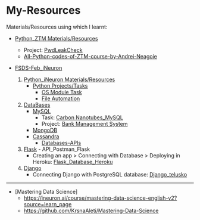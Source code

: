 # My-Resources
Materials/Resources using which I learnt:

 -  [Python_ZTM Materials/Resources](https://github.com/KrsnaAleti/My_Resources/tree/main/Python_ZTM)
     * Project: [PwdLeakCheck](https://github.com/KrsnaAleti/PwdLeakCheck)
     * [All-Python-codes-of-ZTM-course-by-Andrei-Neagoie](https://github.com/KrsnaAleti/All-Python-codes-of-ZTM-course-by-Andrei-Neagoie)


- [FSDS-Feb_iNeuron](https://ineuron.ai/course/full-stack-data-science-feb21-batch?source=learn_page)
  1. [Python_iNeuron Materials/Resources](https://github.com/KrsnaAleti/My_Resources/tree/main/Python_iNeuron)
     *  [Python Projects/Tasks](https://github.com/KrsnaAleti/My_Resources/tree/main/Python_iNeuron/Tasks_Challenges)
        * [OS Module Task](https://github.com/KrsnaAleti/My_Resources/tree/main/Python_iNeuron/Tasks_Challenges/OS%20Module%20Task)
        * [File Automation](https://github.com/KrsnaAleti/My_Resources/tree/main/Python_iNeuron/Tasks_Challenges/File%20Automation%20Task)
  2. [DataBases](https://github.com/KrsnaAleti/My_Resources/tree/main/Databases)
     * [MySQL](https://github.com/KrsnaAleti/My_Resources/tree/main/Databases/MySQL)
        * Task: [Carbon Nanotubes_MySQL](https://github.com/KrsnaAleti/My_Resources/tree/main/Databases/MySQL/Tasks_Challenges)
        * Project: [Bank Management System](https://github.com/KrsnaAleti/Bank-Management-System_MySQL)
     * [MongoDB](https://github.com/KrsnaAleti/My_Resources/tree/main/Databases/MongoDB)
     * [Cassandra](https://github.com/KrsnaAleti/My_Resources/tree/main/Databases/Cassandra)
       * [Databases-APIs](https://github.com/KrsnaAleti/My_Resources/tree/main/Databases/Databases_APIs)
  3. [Flask](https://github.com/KrsnaAleti/My_Resources/tree/main/Flask) - API_Postman_Flask
      * Creating an app > Connecting with Database > Deploying in Heroku: [Flask_Database_Heroku](https://github.com/KrsnaAleti/My_Resources/tree/main/Flask_Database_Heroku)
  4. [Django](https://github.com/KrsnaAleti/My_Resources/tree/main/Django)
       * Connecting Django with PostgreSQL database: [Django_telusko](https://github.com/KrsnaAleti/My_Resources/tree/main/Django_telusko)
---------------------------------------------------------------------------------------------------------------------------------------------------

- [Mastering Data Science]
  - https://ineuron.ai/course/mastering-data-science-english-v2?source=learn_page
  - https://github.com/KrsnaAleti/Mastering-Data-Science

